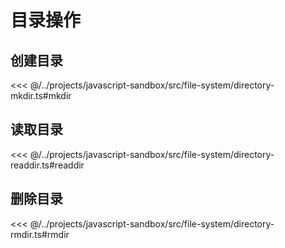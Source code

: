 # 目录操作

## 创建目录

<<< @/../projects/javascript-sandbox/src/file-system/directory-mkdir.ts#mkdir

## 读取目录

<<< @/../projects/javascript-sandbox/src/file-system/directory-readdir.ts#readdir

## 删除目录

<<< @/../projects/javascript-sandbox/src/file-system/directory-rmdir.ts#rmdir
